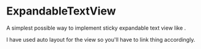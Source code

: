 # ExpandableTextView
 A simplest possible way to implement sticky expandable text view like . 

I have used auto layout for the view so you'll have to link thing accordingly.
